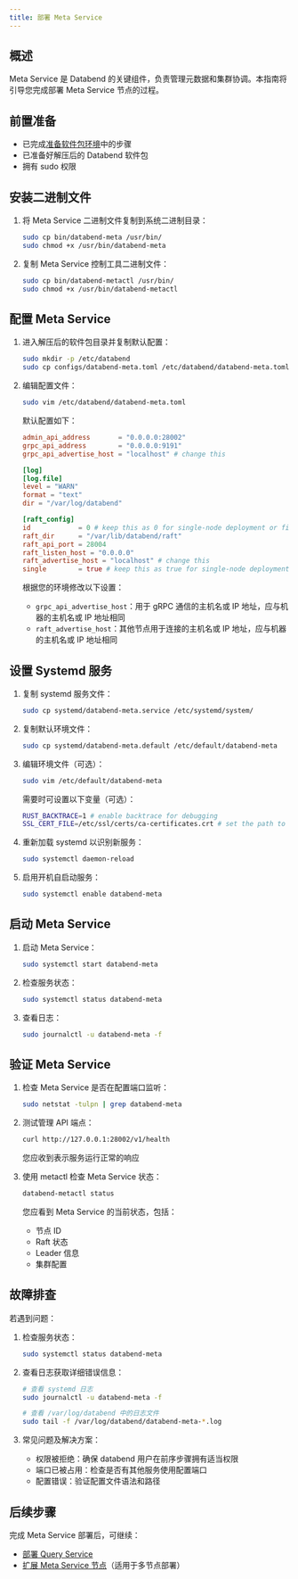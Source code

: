```yaml
---
title: 部署 Meta Service
---
```


## 概述

Meta Service 是 Databend 的关键组件，负责管理元数据和集群协调。本指南将引导您完成部署 Meta Service 节点的过程。

## 前置准备

- 已完成[准备软件包环境](01-prepare.md)中的步骤
- 已准备好解压后的 Databend 软件包
- 拥有 sudo 权限

## 安装二进制文件

1. 将 Meta Service 二进制文件复制到系统二进制目录：
   ```bash
   sudo cp bin/databend-meta /usr/bin/
   sudo chmod +x /usr/bin/databend-meta
   ```

2. 复制 Meta Service 控制工具二进制文件：
   ```bash
   sudo cp bin/databend-metactl /usr/bin/
   sudo chmod +x /usr/bin/databend-metactl
   ```

## 配置 Meta Service

1. 进入解压后的软件包目录并复制默认配置：
   ```bash
   sudo mkdir -p /etc/databend
   sudo cp configs/databend-meta.toml /etc/databend/databend-meta.toml
   ```

2. 编辑配置文件：
   ```bash
   sudo vim /etc/databend/databend-meta.toml
   ```

   默认配置如下：
   ```toml
   admin_api_address       = "0.0.0.0:28002"
   grpc_api_address        = "0.0.0.0:9191"
   grpc_api_advertise_host = "localhost" # change this

   [log]
   [log.file]
   level = "WARN"
   format = "text"
   dir = "/var/log/databend"

   [raft_config]
   id            = 0 # keep this as 0 for single-node deployment or first node in cluster
   raft_dir      = "/var/lib/databend/raft"
   raft_api_port = 28004
   raft_listen_host = "0.0.0.0"
   raft_advertise_host = "localhost" # change this
   single        = true # keep this as true for single-node deployment or first node in cluster
   ```

   根据您的环境修改以下设置：
   - `grpc_api_advertise_host`：用于 gRPC 通信的主机名或 IP 地址，应与机器的主机名或 IP 地址相同
   - `raft_advertise_host`：其他节点用于连接的主机名或 IP 地址，应与机器的主机名或 IP 地址相同

## 设置 Systemd 服务

1. 复制 systemd 服务文件：
   ```bash
   sudo cp systemd/databend-meta.service /etc/systemd/system/
   ```

2. 复制默认环境文件：
   ```bash
   sudo cp systemd/databend-meta.default /etc/default/databend-meta
   ```

3. 编辑环境文件（可选）：
   ```bash
   sudo vim /etc/default/databend-meta
   ```

   需要时可设置以下变量（可选）：
   ```bash
   RUST_BACKTRACE=1 # enable backtrace for debugging
   SSL_CERT_FILE=/etc/ssl/certs/ca-certificates.crt # set the path to the CA certificate file if you are using custom CA certificate
   ```

4. 重新加载 systemd 以识别新服务：
   ```bash
   sudo systemctl daemon-reload
   ```

5. 启用开机自启动服务：
   ```bash
   sudo systemctl enable databend-meta
   ```

## 启动 Meta Service

1. 启动 Meta Service：
   ```bash
   sudo systemctl start databend-meta
   ```

2. 检查服务状态：
   ```bash
   sudo systemctl status databend-meta
   ```

3. 查看日志：
   ```bash
   sudo journalctl -u databend-meta -f
   ```

## 验证 Meta Service

1. 检查 Meta Service 是否在配置端口监听：
   ```bash
   sudo netstat -tulpn | grep databend-meta
   ```

2. 测试管理 API 端点：
   ```bash
   curl http://127.0.0.1:28002/v1/health
   ```

   您应收到表示服务运行正常的响应

3. 使用 metactl 检查 Meta Service 状态：
   ```bash
   databend-metactl status
   ```

   您应看到 Meta Service 的当前状态，包括：
   - 节点 ID
   - Raft 状态
   - Leader 信息
   - 集群配置

## 故障排查

若遇到问题：

1. 检查服务状态：
   ```bash
   sudo systemctl status databend-meta
   ```

2. 查看日志获取详细错误信息：
   ```bash
   # 查看 systemd 日志
   sudo journalctl -u databend-meta -f

   # 查看 /var/log/databend 中的日志文件
   sudo tail -f /var/log/databend/databend-meta-*.log
   ```

3. 常见问题及解决方案：
   - 权限被拒绝：确保 databend 用户在前序步骤拥有适当权限
   - 端口已被占用：检查是否有其他服务使用配置端口
   - 配置错误：验证配置文件语法和路径

## 后续步骤

完成 Meta Service 部署后，可继续：
- [部署 Query Service](03-deploy-query.md)
- [扩展 Meta Service 节点](04-scale-metasrv.md)（适用于多节点部署）